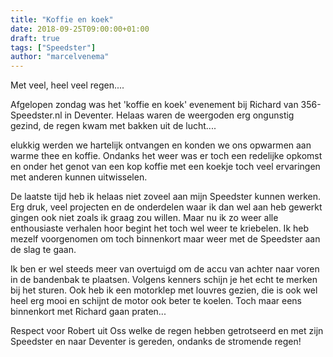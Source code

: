 ```yaml
---
title: "Koffie en koek"
date: 2018-09-25T09:00:00+01:00
draft: true
tags: ["Speedster"]
author: "marcelvenema"
---
```


Met veel, heel veel regen....


Afgelopen zondag was het 'koffie en koek' evenement bij Richard van 356-Speedster.nl in Deventer. Helaas waren de weergoden erg ongunstig gezind, de regen kwam met bakken uit de lucht.... 

elukkig werden we hartelijk ontvangen en konden we ons opwarmen aan warme thee en koffie. Ondanks het weer was er toch een redelijke opkomst en onder het genot van een kop koffie met een koekje toch veel ervaringen met anderen kunnen uitwisselen.


De laatste tijd heb ik helaas niet zoveel aan mijn Speedster kunnen werken. Erg druk, veel projecten en de onderdelen waar ik dan wel aan heb gewerkt gingen ook niet zoals ik graag zou willen. Maar nu ik zo weer alle enthousiaste verhalen hoor begint het toch wel weer te kriebelen. Ik heb mezelf voorgenomen om toch binnenkort maar weer met de Speedster aan de slag te gaan.


Ik ben er wel steeds meer van overtuigd om de accu van achter naar voren in de bandenbak te plaatsen. Volgens kenners schijn je het echt te merken bij het sturen. Ook heb ik een motorklep met louvres gezien, die is ook wel heel erg mooi en schijnt de motor ook beter te koelen. Toch maar eens binnenkort met Richard gaan praten...


Respect voor Robert uit Oss welke de regen hebben getrotseerd en met zijn Speedster en naar Deventer is gereden, ondanks de stromende regen! 

